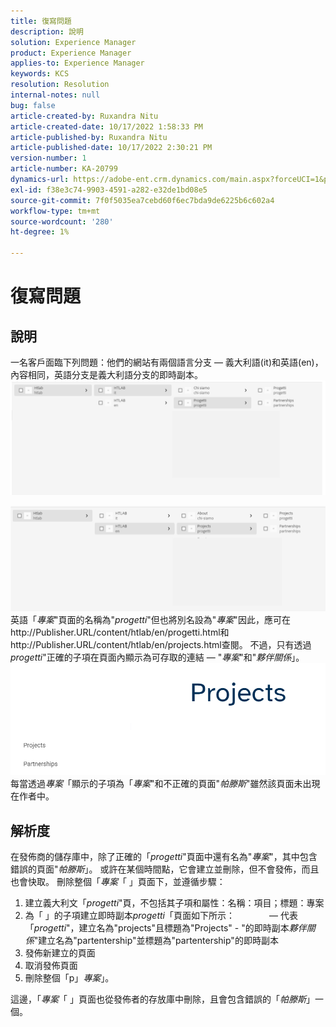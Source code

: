 ```yaml
---
title: 復寫問題
description: 說明
solution: Experience Manager
product: Experience Manager
applies-to: Experience Manager
keywords: KCS
resolution: Resolution
internal-notes: null
bug: false
article-created-by: Ruxandra Nitu
article-created-date: 10/17/2022 1:58:33 PM
article-published-by: Ruxandra Nitu
article-published-date: 10/17/2022 2:30:21 PM
version-number: 1
article-number: KA-20799
dynamics-url: https://adobe-ent.crm.dynamics.com/main.aspx?forceUCI=1&pagetype=entityrecord&etn=knowledgearticle&id=dc9880c5-234e-ed11-bba2-0022480866ad
exl-id: f38e3c74-9903-4591-a282-e32de1bd08e5
source-git-commit: 7f0f5035ea7cebd60f6ec7bda9de6225b6c602a4
workflow-type: tm+mt
source-wordcount: '280'
ht-degree: 1%

---
```


# 復寫問題

## 說明


一名客戶面臨下列問題：他們的網站有兩個語言分支 — 義大利語(it)和英語(en)，內容相同，英語分支是義大利語分支的即時副本。
![](assets/___dd0dcf2f-284e-ed11-bba2-0022480866ad___.png)

![](assets/___e50dcf2f-284e-ed11-bba2-0022480866ad___.png)
英語「*專案*&quot;頁面的名稱為&quot;*progetti*&quot;但也將別名設為&quot;*專案*&quot;因此，應可在http://Publisher.URL/content/htlab/en/progetti.html和http://Publisher.URL/content/htlab/en/projects.html查閱。
不過，只有透過*progetti*&quot;正確的子項在頁面內顯示為可存取的連結 — &quot;*專案*&quot;和&quot;*夥伴關係*」。
![](assets/___ea0dcf2f-284e-ed11-bba2-0022480866ad___.png)
每當透過*專案*「顯示的子項為「*專案*&quot;和不正確的頁面&quot;*帕滕斯*&quot;雖然該頁面未出現在作者中。


## 解析度


在發佈商的儲存庫中，除了正確的「*progetti*&quot;頁面中還有名為&quot;*專案*&quot;，其中包含錯誤的頁面&quot;*帕滕斯*」。
或許在某個時間點，它會建立並刪除，但不會發佈，而且也會快取。
刪除整個「*專案*「 」頁面下，並遵循步驟：

1. 建立義大利文「*progetti*&quot;頁，不包括其子項和屬性：名稱：項目；標題：專案
2. 為「 」的子項建立即時副本&#x200B;*progetti*「頁面如下所示：              — 代表「*progetti*&quot;，建立名為&quot;projects&quot;且標題為&quot;Projects&quot; - &quot;的即時副本&#x200B;*夥伴關係*&quot;建立名為&quot;partentership&quot;並標題為&quot;partentership&quot;的即時副本
3. 發佈新建立的頁面
4. 取消發佈頁面
5. 刪除整個「p」*專案*」。

這邊，「*專案*「 」頁面也從發佈者的存放庫中刪除，且會包含錯誤的「*帕滕斯*」一個。
